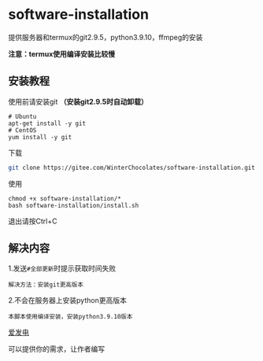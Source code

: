 # software-installation

提供服务器和termux的git2.9.5，python3.9.10，ffmpeg的安装

**注意：termux使用编译安装比较慢**

## 安装教程

使用前请安装git **（安装git2.9.5时自动卸载）**

```shell
# Ubuntu
apt-get install -y git
# CentOS
yum install -y git
```

下载

``` sh
git clone https://gitee.com/WinterChocolates/software-installation.git
```

使用

```shell
chmod +x software-installation/*
bash software-installation/install.sh
```

退出请按Ctrl+C



## 解决内容

1.发送`#全部更新`时提示获取时间失败

```shell
解决方法：安装git更高版本
```

2.不会在服务器上安装python更高版本

```shell
本脚本使用编译安装，安装python3.9.10版本
```



[爱发电](https://afdian.net/a/WinterChocolates)

可以提供你的需求，让作者编写